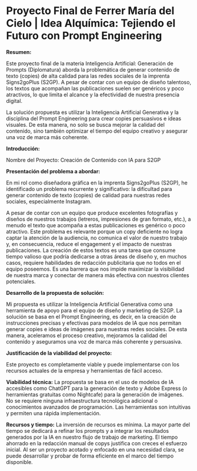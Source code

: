 # Proyecto Final de Ferrer María del Cielo | Idea Alquímica: Tejiendo el Futuro con Prompt Engineering


**Resumen:**

Este proyecto final de la materia Inteligencia Artificial: Generación de Prompts (Diplomatura) aborda la problemática de generar contenido de texto (copies) de alta calidad para las redes sociales de la imprenta Signs2goPlus (S2GP). A pesar de contar con un equipo de diseño talentoso, los textos que acompañan las publicaciones suelen ser genéricos y poco atractivos, lo que limita el alcance y la efectividad de nuestra presencia digital.

La solución propuesta es utilizar la Inteligencia Artificial Generativa y la disciplina del Prompt Engineering para crear copies persuasivos e ideas visuales. De esta manera, no solo se busca mejorar la calidad del contenido, sino también optimizar el tiempo del equipo creativo y asegurar una voz de marca más coherente.

**Introducción:**

Nombre del Proyecto: Creación de Contenido con IA para S2GP

**Presentación del problema a abordar:**

En mi rol como diseñadora gráfica en la imprenta Signs2goPlus (S2GP), he identificado un problema recurrente y significativo: la dificultad para generar contenido de texto (copies) de calidad para nuestras redes sociales, especialmente Instagram.

A pesar de contar con un equipo que produce excelentes fotografías y diseños de nuestros trabajos (letreros, impresiones de gran formato, etc.), a menudo el texto que acompaña a estas publicaciones es genérico o poco atractivo. Este problema es relevante porque un copy deficiente no logra captar la atención de la audiencia, no comunica el valor de nuestro trabajo y, en consecuencia, reduce el engagement y el impacto de nuestras publicaciones. La creación de estos textos es una tarea que consume tiempo valioso que podría dedicarse a otras áreas de diseño y, en muchos casos, requiere habilidades de redacción publicitaria que no todos en el equipo poseemos. Es una barrera que nos impide maximizar la visibilidad de nuestra marca y conectar de manera más efectiva con nuestros clientes potenciales.

**Desarrollo de la propuesta de solución:**

Mi propuesta es utilizar la Inteligencia Artificial Generativa como una herramienta de apoyo para el equipo de diseño y marketing de S2GP. La solución se basa en el Prompt Engineering, es decir, en la creación de instrucciones precisas y efectivas para modelos de IA que nos permitan generar copies e ideas de imágenes para nuestras redes sociales. De esta manera, aceleramos el proceso creativo, mejoramos la calidad del contenido y aseguramos una voz de marca más coherente y persuasiva.

**Justificación de la viabilidad del proyecto:**

Este proyecto es completamente viable y puede implementarse con los recursos actuales de la empresa y herramientas de fácil acceso.

**Viabilidad técnica:** La propuesta se basa en el uso de modelos de IA accesibles como ChatGPT para la generación de texto y Adobe Express (o herramientas gratuitas como Nightcafe) para la generación de imágenes. No se requiere ninguna infraestructura tecnológica adicional o conocimientos avanzados de programación. Las herramientas son intuitivas y permiten una rápida implementación.

**Recursos y tiempo:** La inversión de recursos es mínima. La mayor parte del tiempo se dedicará a refinar los prompts y a integrar los resultados generados por la IA en nuestro flujo de trabajo de marketing. El tiempo ahorrado en la redacción manual de copys justifica con creces el esfuerzo inicial. Al ser un proyecto acotado y enfocado en una necesidad clara, se puede desarrollar y probar de forma eficiente en el marco del tiempo disponible.

